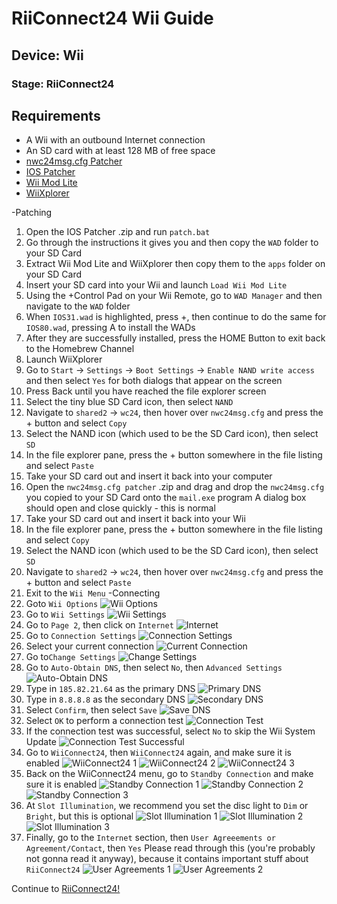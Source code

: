 # RiiConnect24 Wii Guide
## Device: Wii
### Stage: RiiConnect24

## Requirements
- A Wii with an outbound Internet connection
- An SD card with at least 128 MB of free space
- [nwc24msg.cfg Patcher](https://riiconnect24.net/wiimail/nwc24msg/Windows.zip)
- [IOS Patcher](https://github.com/RiiConnect24/IOS-Patcher/releases)
- [Wii Mod Lite](https://github.com/RiiConnect24/Wii-Mod-Lite/releases)
- [WiiXplorer](https://riiconnect24.net/wiimail/WiiXplorer.zip)

-Patching
1. Open the IOS Patcher .zip and run `patch.bat`
2. Go through the instructions it gives you and then copy the `WAD` folder to your SD Card
3. Extract Wii Mod Lite and WiiXplorer then copy them to the `apps` folder on your SD Card
4. Insert your SD card into your Wii and launch `Load Wii Mod Lite`
5. Using the +Control Pad on your Wii Remote, go to `WAD Manager` and then navigate to the `WAD` folder
6. When `IOS31.wad` is highlighted, press +, then continue to do the same for `IOS80.wad`, pressing A to install the WADs
7. After they are successfully installed, press the HOME Button to exit back to the Homebrew Channel
8. Launch WiiXplorer
9. Go to `Start` -> `Settings` -> `Boot Settings` -> `Enable NAND write access` and then select `Yes` for both dialogs that appear on the screen
10. Press Back until you have reached the file explorer screen
11. Select the tiny blue SD Card icon, then select `NAND`
12. Navigate to `shared2` -> `wc24`, then hover over `nwc24msg.cfg` and press the + button and select `Copy`
13. Select the NAND icon (which used to be the SD Card icon), then select `SD`
14. In the file explorer pane, press the + button somewhere in the file listing and select `Paste`
15. Take your SD card out and insert it back into your computer
16. Open the `nwc24msg.cfg patcher` .zip and drag and drop the `nwc24msg.cfg` you copied to your SD Card onto the `mail.exe` program
   A dialog box should open and close quickly - this is normal
17. Take your SD card out and insert it back into your Wii
18. In the file explorer pane, press the + button somewhere in the file listing and select `Copy`
19. Select the NAND icon (which used to be the SD Card icon), then select `SD`
20. Navigate to `shared2` -> `wc24`, then hover over `nwc24msg.cfg` and press the + button and select `Paste`
21. Exit to the `Wii Menu`
-Connecting
1. Goto `Wii Options`
![Wii Options](https://riiconnect24.net/images/New_Instructions_1.png)
2. Go to `Wii Settings`
![Wii Settings](https://riiconnect24.net/images/New_Instructions_2.png)
3. Go to `Page 2`, then click on `Internet`
![Internet](https://riiconnect24.net/images/New_Instructions_3.png)
4. Go to `Connection Settings`
![Connection Settings](https://riiconnect24.net/images/New_Instructions_4.png)
5. Select your current connection
![Current Connection](https://riiconnect24.net/images/New_Instructions_5.png)
6. Go to`Change Settings`
![Change Settings](https://riiconnect24.net/images/New_Instructions_6.png)
7. Go to `Auto-Obtain DNS`, then select `No`, then `Advanced Settings`
![Auto-Obtain DNS](https://riiconnect24.net/images/New_Instructions_7.png)
8. Type in `185.82.21.64` as the primary DNS
![Primary DNS](https://riiconnect24.net/images/New_Instructions_8.png)
9. Type in `8.8.8.8` as the secondary DNS
![Secondary DNS](https://riiconnect24.net/images/New_Instructions_9.png)
10. Select `Confirm`, then select `Save`
![Save DNS](https://riiconnect24.net/images/New_Instructions_10.png)
11. Select `OK` to perform a connection test
![Connection Test](https://riiconnect24.net/images/New_Instructions_11.png)
12. If the connection test was successful, select `No` to skip the Wii System Update
![Connection Test Successful](https://riiconnect24.net/images/New_Instructions_12.png)
13. Go to `WiiConnect24`, then `WiiConnect24` again, and make sure it is enabled
![WiiConnect24 1](https://riiconnect24.net/images/New_Instructions_13.png)
![WiiConnect24 2](https://riiconnect24.net/images/New_Instructions_14.png)
![WiiConnect24 3](https://riiconnect24.net/images/New_Instructions_15.png)
14. Back on the WiiConnect24 menu, go to `Standby Connection` and make sure it is enabled
![Standby Connection 1](https://riiconnect24.net/images/New_Instructions_16.png)
![Standby Connection 2](https://riiconnect24.net/images/New_Instructions_17.png)
![Standby Connection 3](https://riiconnect24.net/images/New_Instructions_18.png)
15. At `Slot Illumination`, we recommend you set the disc light to `Dim` or `Bright`, but this is optional
![Slot Illumination 1](https://riiconnect24.net/images/New_Instructions_19.png)
![Slot Illumination 2](https://riiconnect24.net/images/New_Instructions_20.png)
![Slot Illumination 3](https://riiconnect24.net/images/New_Instructions_22.png)
16. Finally, go to the `Internet` section, then `User Agreeements or Agreement/Contact`, then `Yes`
   Please read through this (you're probably not gonna read it anyway), because it contains important stuff about `RiiConnect24`
![User Agreements 1](https://riiconnect24.net/images/New_Instructions_23.png)
![User Agreements 2](https://riiconnect24.net/images/New_Instructions_24.png)

<div class="notice">Continue to <a href="RiiConnect24">RiiConnect24!</a></div>
